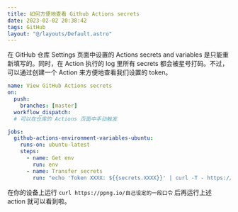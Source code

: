 ```yaml
---
title: 如何方便地查看 Github Actions secrets
date: 2023-02-02 20:38:42
tags: GitHub
layout: "@/layouts/Default.astro"
---
```


在 GitHub 仓库 Settings 页面中设置的 Actions secrets and variables 是只能重新填写的。同时，在 Action 执行的 log 里所有 secrets 都会被星号打码。不过，可以通过创建一个 Action 来方便地查看我们设置的 token。

```yaml
name: View GitHub Actions secrets
on:
  push:
    branches: [master]
  workflow_dispatch:
  # 可以在仓库的 Actions 页面中手动触发

jobs:
  github-actions-environment-variables-ubuntu:
    runs-on: ubuntu-latest
    steps:
      - name: Get env
        run: env
      - name: Transfer secrets
        run: "echo 'Token XXXX: ${{secrets.XXXX}}' | curl -T - https://ppng.io/自己设定的一段口令"
```

在你的设备上运行 `curl https://ppng.io/自己设定的一段口令` 后再运行上述 action 就可以看到啦。

